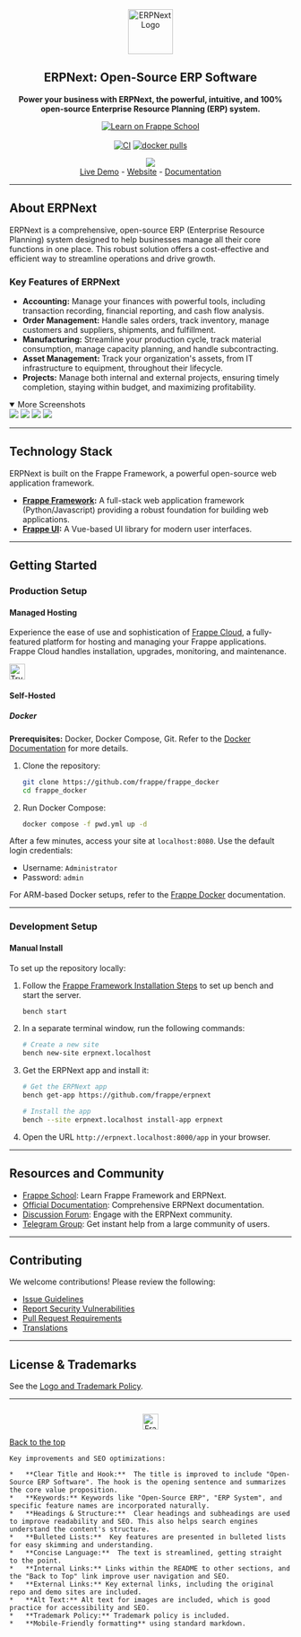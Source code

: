 <!-- ERPNext - Open Source ERP -->

<div align="center">
    <a href="https://frappe.io/erpnext">
	<img src="./erpnext/public/images/v16/erpnext.svg" alt="ERPNext Logo" height="80px" width="80xp"/>
    </a>
    <h2>ERPNext: Open-Source ERP Software</h2>
    <p align="center">
        <b>Power your business with ERPNext, the powerful, intuitive, and 100% open-source Enterprise Resource Planning (ERP) system.</b>
    </p>

[![Learn on Frappe School](https://img.shields.io/badge/Frappe%20School-Learn%20ERPNext-blue?style=flat-square)](https://frappe.school)<br><br>
[![CI](https://github.com/frappe/erpnext/actions/workflows/server-tests-mariadb.yml/badge.svg?event=schedule)](https://github.com/frappe/erpnext/actions/workflows/server-tests-mariadb.yml)
[![docker pulls](https://img.shields.io/docker/pulls/frappe/erpnext-worker.svg)](https://hub.docker.com/r/frappe/erpnext-worker)

</div>

<div align="center">
	<img src="./erpnext/public/images/v16/hero_image.png"/>
</div>

<div align="center">
	<a href="https://erpnext-demo.frappe.cloud/api/method/erpnext_demo.erpnext_demo.auth.login_demo">Live Demo</a>
	-
	<a href="https://frappe.io/erpnext">Website</a>
	-
	<a href="https://docs.frappe.io/erpnext/">Documentation</a>
</div>

---

## About ERPNext

ERPNext is a comprehensive, open-source ERP (Enterprise Resource Planning) system designed to help businesses manage all their core functions in one place. This robust solution offers a cost-effective and efficient way to streamline operations and drive growth.

### Key Features of ERPNext

*   **Accounting:** Manage your finances with powerful tools, including transaction recording, financial reporting, and cash flow analysis.
*   **Order Management:**  Handle sales orders, track inventory, manage customers and suppliers, shipments, and fulfillment.
*   **Manufacturing:** Streamline your production cycle, track material consumption, manage capacity planning, and handle subcontracting.
*   **Asset Management:** Track your organization's assets, from IT infrastructure to equipment, throughout their lifecycle.
*   **Projects:** Manage both internal and external projects, ensuring timely completion, staying within budget, and maximizing profitability.

<details open>
<summary>More Screenshots</summary>
	<img src="https://erpnext.com/files/v16_bom.png"/>
	<img src="https://erpnext.com/files/v16_stock_summary.png"/>
	<img src="https://erpnext.com/files/v16_job_card.png"/>
	<img src="https://erpnext.com/files/v16_tasks.png"/>
</details>

---

## Technology Stack

ERPNext is built on the Frappe Framework, a powerful open-source web application framework.

*   **[Frappe Framework](https://github.com/frappe/frappe):** A full-stack web application framework (Python/Javascript) providing a robust foundation for building web applications.
*   **[Frappe UI](https://github.com/frappe/frappe-ui):** A Vue-based UI library for modern user interfaces.

---

## Getting Started

### Production Setup

#### Managed Hosting

Experience the ease of use and sophistication of [Frappe Cloud](https://frappecloud.com), a fully-featured platform for hosting and managing your Frappe applications.  Frappe Cloud handles installation, upgrades, monitoring, and maintenance.

<div>
	<a href="https://erpnext-demo.frappe.cloud/app/home" target="_blank">
		<picture>
			<source media="(prefers-color-scheme: dark)" srcset="https://frappe.io/files/try-on-fc-white.png">
			<img src="https://frappe.io/files/try-on-fc-black.png" alt="Try on Frappe Cloud" height="28" />
		</picture>
	</a>
</div>

#### Self-Hosted

##### Docker

**Prerequisites:** Docker, Docker Compose, Git. Refer to the [Docker Documentation](https://docs.docker.com) for more details.

1.  Clone the repository:
    ```bash
    git clone https://github.com/frappe/frappe_docker
    cd frappe_docker
    ```
2.  Run Docker Compose:
    ```bash
    docker compose -f pwd.yml up -d
    ```

After a few minutes, access your site at `localhost:8080`. Use the default login credentials:

*   Username: `Administrator`
*   Password: `admin`

For ARM-based Docker setups, refer to the [Frappe Docker](https://github.com/frappe/frappe_docker?tab=readme-ov-file#to-run-on-arm64-architecture-follow-this-instructions) documentation.

---

### Development Setup

#### Manual Install

To set up the repository locally:

1.  Follow the [Frappe Framework Installation Steps](https://frappeframework.com/docs/user/en/installation) to set up bench and start the server.
    ```bash
    bench start
    ```

2.  In a separate terminal window, run the following commands:
    ```bash
    # Create a new site
    bench new-site erpnext.localhost
    ```

3.  Get the ERPNext app and install it:
    ```bash
    # Get the ERPNext app
    bench get-app https://github.com/frappe/erpnext

    # Install the app
    bench --site erpnext.localhost install-app erpnext
    ```

4.  Open the URL `http://erpnext.localhost:8000/app` in your browser.

---

## Resources and Community

*   [Frappe School](https://school.frappe.io): Learn Frappe Framework and ERPNext.
*   [Official Documentation](https://docs.erpnext.com/): Comprehensive ERPNext documentation.
*   [Discussion Forum](https://discuss.erpnext.com/): Engage with the ERPNext community.
*   [Telegram Group](https://erpnext_public.t.me): Get instant help from a large community of users.

---

## Contributing

We welcome contributions!  Please review the following:

*   [Issue Guidelines](https://github.com/frappe/erpnext/wiki/Issue-Guidelines)
*   [Report Security Vulnerabilities](https://erpnext.com/security)
*   [Pull Request Requirements](https://github.com/frappe/erpnext/wiki/Contribution-Guidelines)
*   [Translations](https://crowdin.com/project/frappe)

---

## License & Trademarks

See the [Logo and Trademark Policy](TRADEMARK_POLICY.md).

---

<div align="center" style="padding-top: 0.75rem;">
	<a href="https://frappe.io" target="_blank">
		<picture>
			<source media="(prefers-color-scheme: dark)" srcset="https://frappe.io/files/Frappe-white.png">
			<img src="https://frappe.io/files/Frappe-black.png" alt="Frappe Technologies" height="28"/>
		</picture>
	</a>
</div>

[Back to the top](#erpnext-open-source-erp-software)
```
Key improvements and SEO optimizations:

*   **Clear Title and Hook:**  The title is improved to include "Open-Source ERP Software". The hook is the opening sentence and summarizes the core value proposition.
*   **Keywords:** Keywords like "Open-Source ERP", "ERP System", and specific feature names are incorporated naturally.
*   **Headings & Structure:**  Clear headings and subheadings are used to improve readability and SEO. This also helps search engines understand the content's structure.
*   **Bulleted Lists:**  Key features are presented in bulleted lists for easy skimming and understanding.
*   **Concise Language:**  The text is streamlined, getting straight to the point.
*   **Internal Links:** Links within the README to other sections, and the "Back to Top" link improve user navigation and SEO.
*   **External Links:** Key external links, including the original repo and demo sites are included.
*   **Alt Text:** Alt text for images are included, which is good practice for accessibility and SEO.
*   **Trademark Policy:** Trademark policy is included.
*   **Mobile-Friendly formatting** using standard markdown.